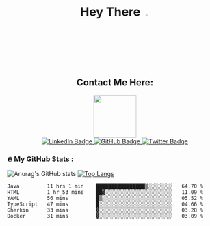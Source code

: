 <h1 align="center">
  Hey There
  <img src="https://media.giphy.com/media/hvRJCLFzcasrR4ia7z/giphy.gif" width="3%"/>
</h1>

<h2 align="center">
  Contact Me Here:
</h2>

<div id="header" align="center">
  <img src="https://media.giphy.com/media/qgQUggAC3Pfv687qPC/giphy.gif" width="100"/>
</div>

<div id="badges" align="center">
  <a href="https://www.linkedin.com/in/pedro-jorge21">
    <img src="https://img.shields.io/badge/LinkedIn-blue?style=for-the-badge&logo=linkedin&logoColor=white" alt="LinkedIn Badge"/>
  </a>
  <a href="https://www.instagram.com/pedrosmjorge21/">
    <img src="https://img.shields.io/badge/Instagram-red?style=for-the-badge&logo=instagram&logoColor=white" alt="GitHub Badge"/>
  </a>
  <a href="https://twitter.com/pedrosmjorge21">
    <img src="https://img.shields.io/badge/Twitter-blue?style=for-the-badge&logo=twitter&logoColor=white" alt="Twitter Badge"/>
  </a>
</div>


### :fire: My GitHub Stats :
![Anurag's GitHub stats](https://github-readme-stats.vercel.app/api?username=pedrosimao10&theme=default&show_icons=true)
[![Top Langs](https://github-readme-stats.vercel.app/api/top-langs/?username=pedrosimao10&layout=compact)](https://github.com/pedrosimao10/github-readme-stats)


<!--START_SECTION:waka-->

```text
Java         11 hrs 1 min    ████████████████▒░░░░░░░░   64.70 %
HTML         1 hr 53 mins    ██▓░░░░░░░░░░░░░░░░░░░░░░   11.09 %
YAML         56 mins         █▒░░░░░░░░░░░░░░░░░░░░░░░   05.52 %
TypeScript   47 mins         █░░░░░░░░░░░░░░░░░░░░░░░░   04.66 %
Gherkin      33 mins         ▓░░░░░░░░░░░░░░░░░░░░░░░░   03.28 %
Docker       31 mins         ▓░░░░░░░░░░░░░░░░░░░░░░░░   03.09 %
```

<!--END_SECTION:waka-->

